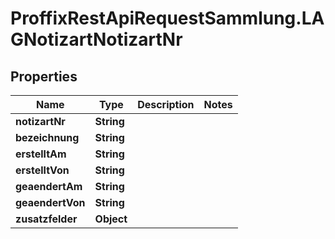 # ProffixRestApiRequestSammlung.LAGNotizartNotizartNr

## Properties
Name | Type | Description | Notes
------------ | ------------- | ------------- | -------------
**notizartNr** | **String** |  | 
**bezeichnung** | **String** |  | 
**erstelltAm** | **String** |  | 
**erstelltVon** | **String** |  | 
**geaendertAm** | **String** |  | 
**geaendertVon** | **String** |  | 
**zusatzfelder** | **Object** |  | 


